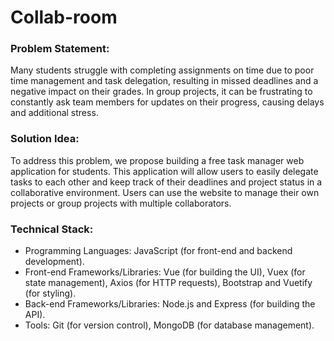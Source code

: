 # Collab-room

### Problem Statement:
Many students struggle with completing assignments on time due to poor time management and task delegation, resulting in missed deadlines and a negative impact on their grades. In group projects, it can be frustrating to constantly ask team members for updates on their progress, causing delays and additional stress.

### Solution Idea: 
To address this problem, we propose building a free task manager web application for students. This application will allow users to easily delegate tasks to each other and keep track of their deadlines and project status in a collaborative environment. Users can use the website to manage their own projects or group projects with multiple collaborators.


### Technical Stack:
- Programming Languages: JavaScript (for front-end and backend development).
- Front-end Frameworks/Libraries: Vue (for building the UI), Vuex (for state management), Axios (for HTTP requests), Bootstrap and Vuetify (for styling).
- Back-end Frameworks/Libraries: Node.js and Express (for building the API).
- Tools: Git (for version control), MongoDB (for database management).
